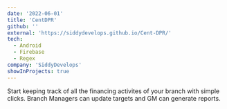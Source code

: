 ```yaml
---
date: '2022-06-01'
title: 'CentDPR'
github: ''
external: 'https://siddydevelops.github.io/Cent-DPR/'
tech:
  - Android
  - Firebase
  - Regex
company: 'SiddyDevelops'
showInProjects: true
---
```


Start keeping track of all the financing activites of your branch with simple clicks. Branch Managers can update targets and GM can generate reports.
